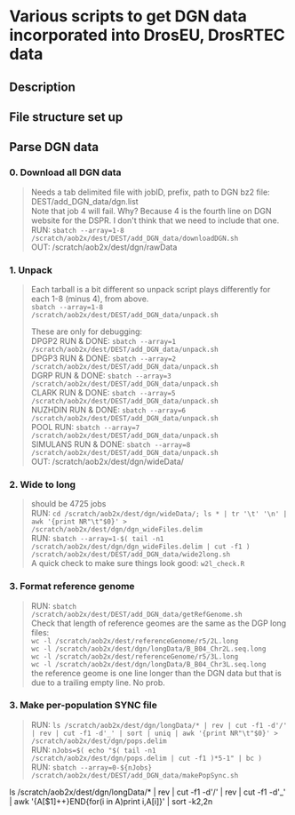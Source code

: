 # Various scripts to get DGN data incorporated into DrosEU, DrosRTEC data

## Description
>

## File structure set up

## Parse DGN data ###
  ### 0. Download all DGN data
  > Needs a tab delimited file with jobID, prefix, path to DGN bz2 file: DEST/add_DGN_data/dgn.list <br/>
  > Note that job 4 will fail. Why? Because 4 is the fourth line on DGN website for the DSPR. I don't think that we need to include that one.<br/>
  > RUN: `sbatch --array=1-8 /scratch/aob2x/dest/DEST/add_DGN_data/downloadDGN.sh`<br/>
  > OUT: /scratch/aob2x/dest/dgn/rawData<br/>

  ### 1. Unpack
  > Each tarball is a bit different so unpack script plays differently for each 1-8 (minus 4), from above. <br/>
  > `sbatch --array=1-8 /scratch/aob2x/dest/DEST/add_DGN_data/unpack.sh` <br/>
  >
  > These are only for debugging: <br/>
  > DPGP2 RUN & DONE: `sbatch --array=1 /scratch/aob2x/dest/DEST/add_DGN_data/unpack.sh` <br/>
  > DPGP3 RUN & DONE: `sbatch --array=2 /scratch/aob2x/dest/DEST/add_DGN_data/unpack.sh` <br/>
  > DGRP RUN & DONE: `sbatch --array=3 /scratch/aob2x/dest/DEST/add_DGN_data/unpack.sh` <br/>
  > CLARK RUN & DONE: `sbatch --array=5 /scratch/aob2x/dest/DEST/add_DGN_data/unpack.sh` <br/>
  > NUZHDIN RUN & DONE: `sbatch --array=6 /scratch/aob2x/dest/DEST/add_DGN_data/unpack.sh` <br/>
  > POOL RUN: `sbatch --array=7 /scratch/aob2x/dest/DEST/add_DGN_data/unpack.sh` <br/>
  > SIMULANS RUN & DONE: `sbatch --array=8 /scratch/aob2x/dest/DEST/add_DGN_data/unpack.sh` <br/>
  > OUT: /scratch/aob2x/dest/dgn/wideData/<br/>

  ### 2. Wide to long
  > should be 4725 jobs <br/>
  > RUN: `cd /scratch/aob2x/dest/dgn/wideData/; ls * | tr '\t' '\n' | awk '{print NR"\t"$0}' > /scratch/aob2x/dest/dgn/dgn_wideFiles.delim` <br/>
  > RUN: `sbatch --array=1-$( tail -n1 /scratch/aob2x/dest/dgn/dgn_wideFiles.delim | cut -f1 ) /scratch/aob2x/dest/DEST/add_DGN_data/wide2long.sh` <br/>
  > A quick check to make sure things look good:
  > `w2l_check.R`

  ### 3. Format reference genome
  > RUN: `sbatch /scratch/aob2x/dest/DEST/add_DGN_data/getRefGenome.sh` <br/>
  > Check that length of reference geomes are the same as the DGP long files: <br/>
  > `wc -l /scratch/aob2x/dest/referenceGenome/r5/2L.long` <br/>
  > `wc -l /scratch/aob2x/dest/dgn/longData/B_B04_Chr2L.seq.long` <br/>
  > `wc -l /scratch/aob2x/dest/referenceGenome/r5/3L.long` <br/>
  > `wc -l /scratch/aob2x/dest/dgn/longData/B_B04_Chr3L.seq.long` <br/>
  > the reference geome is one line longer than the DGN data but that is due to a trailing empty line. No prob. <br/>

  ### 3. Make per-population SYNC file
  > RUN: `ls /scratch/aob2x/dest/dgn/longData/* | rev | cut -f1 -d'/' | rev | cut -f1 -d'_' | sort | uniq | awk '{print NR"\t"$0}' > /scratch/aob2x/dest/dgn/pops.delim` <br/>
  > RUN: `nJobs=$( echo "$( tail -n1 /scratch/aob2x/dest/dgn/pops.delim | cut -f1 )*5-1" | bc )` <br/>
  > RUN: `sbatch --array=0-${nJobs} /scratch/aob2x/dest/DEST/add_DGN_data/makePopSync.sh` <br/>






ls /scratch/aob2x/dest/dgn/longData/* | rev | cut -f1 -d'/' | rev | cut -f1 -d'_' | awk '{A[$1]++}END{for(i in A)print i,A[i]}' | sort -k2,2n
